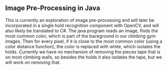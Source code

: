 ## Image Pre-Processing in Java
This is currently an exploration of image pre-processing and will later be incorporated in a single hold recognition component with OpenCV, and will also likely be translated to C#. The java program reads an image, finds the most common color, which is part of the background in our climbing gym images. Then for every pixel, if it is close to the most common color (using a color distance function), the color is replaced with white, which isolates the holds. Currently we have no mechanism of removing the pieces tape that is on most climbing walls, so besides the holds it also isolates the tape, but we will work on removing that.
